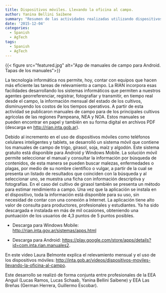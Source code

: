 ```yaml
---
title: Dispositivos móviles. Llevando la oficina al campo.
author: Yanina Bellini Saibene
summary: "Resumen de las actividades realizadas utilizando dispositivos moviles por el area de Informacion Agropecuaria y AgroTICs de la EEA Anguil"
date: '2015-12-04'
categories:
  - Spanish
  - AgTech
tags:
  - Spanish
  - AgTech
---
```


{{< figure src="featured.jpg" alt="App de manuales de campo para Android. Tapas de los manuales">}}

La tecnología informática nos permite, hoy, contar con equipos que hacen más eficiente las tareas de relevamiento a campo.  La RIAN incorpora esas facilidades desarrollando los sistemas informáticos que permiten a nuestros agentes georreferenciar, registrar, fotografiar y transmitir, en tiempo real desde el campo, la información mensual del estado de los cultivos, disminuyendo los costos de los tiempos operativos. A partir de esta actividad se publicaron manuales de campo para de los principales cultivos agrícolas de las regiones Pampeana, NEA y NOA. Estos manuales se pueden encontrar en papel y también en su forma digital en archivos PDF (descarga en http://rian.inta.gob.ar).

Debido al incremento en el uso de dispositivos móviles como teléfonos celulares inteligentes y tablets, se desarrolló un sistema móvil que contiene los manuales de campo de trigo, girasol, soja, maíz y algodón.  Este sistema gratuito está disponible para Android y Windows Mobile.  La solución móvil permite seleccionar el manual y consultar la información por búsqueda de contenidos, de esta manera se pueden buscar malezas, enfermedades o plagas, por medio de su nombre científico o vulgar, a partir de la cual se presenta un listado de resultados que coinciden con la búsqueda y al seleccionar uno, se muestra una ficha con información descriptiva y fotografías.  En el caso del cultivo de girasol también se presenta un método para estimar rendimiento a campo. Una vez que la aplicación se instala en el dispositivo, toda la información está disponible para su uso, sin necesidad de contar con una conexión a Internet.  La aplicación tiene alto valor de consulta para productores, profesionales y estudiantes. Ya ha sido descargada e instalada en más de mil ocasiones, obteniendo una puntuación de los usuarios de 4,3 puntos de 5 puntos posibles. 

* Descarga para Windows Mobile: http://rian.inta.gov.ar/sistemas/apps.html

* Descarga para Android: https://play.google.com/store/apps/details?id=com.inta.rian.manuales2. 

En este video Laura Belmonte explica el relevamiento mensual y el uso de los dispositivos móviles: http://inta.gob.ar/videos/dispositivos-moviles-llevando-la-oficina-al-campo.  

Este desarrollo se realizó de forma conjunta entre profesionales de la EEA Anguil (Lucas Ramos, Lucas Schaab, Yanina Bellini Saibene) y EEA Las Breñas (German Herrera, Guillermo Escobar).
